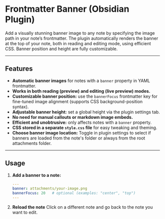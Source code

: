 # Frontmatter Banner (Obsidian Plugin)

Add a visually stunning banner image to any note by specifying the image path in your note’s frontmatter. The plugin automatically renders the banner at the top of your note, both in reading and editing mode, using efficient CSS. Banner position and height are fully customizable.

---

## Features

- **Automatic banner images** for notes with a `banner` property in YAML frontmatter.
- **Works in both reading (preview) and editing (live preview) modes.**
- **Customizable banner position:** use the `bannerFocus` frontmatter key for fine-tuned image alignment (supports CSS background-position syntax).
- **Adjustable banner height:** set a global height via the plugin settings tab.
- **No need for manual callouts or markdown image embeds.**
- **Efficient and unobtrusive:** only affects notes with a `banner` property.
- **CSS stored in a separate `style.css` file** for easy tweaking and theming.
- **Choose banner image location:** Toggle in plugin settings to select if banners are loaded from the note's folder or always from the root attachments folder.

---

## Usage

1. **Add a banner to a note:**
   ```yaml
   ---
   banner: attachments/your-image.png
   bannerFocus: 20   # optional (examples: "center", "top")
   ---
2. **Reload the note**
   Click on a different note and go back to the note you want to edit.
